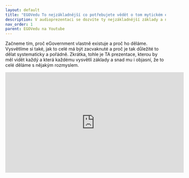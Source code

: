 ```yaml
---
layout: default
title: "EGOVedu To nejzákladnější co potřebujete vědět o tom mytickém eGovernmentu"
description: V audioprezentaci se dozvíte ty nejzákladnější základy a naučíte se chápat i pár klíčových pojmů a především pochopíte co a jak
nav_order: 1
parent: EGOVedu na Youtube
---
```


Začneme tím, proč eGovernment vlastně existuje a proč ho děláme. Vysvětlíme si také, jak to celé má být zacvaknuté a proč je tak důležité to dělat systematicky a pořádně. Zkrátka, tohle je TA prezentace, kterou by měl vidět každý a která každému vysvětlí základy a snad mu i objasní, že to celé děláme s nějakým rozmyslem.


<iframe width="560" height="315" src="https://www.youtube.com/embed/Z8fHOcNXBXI" title="YouTube video player" frameborder="0" allow="accelerometer; autoplay; clipboard-write; encrypted-media; gyroscope; picture-in-picture; web-share" allowfullscreen></iframe>